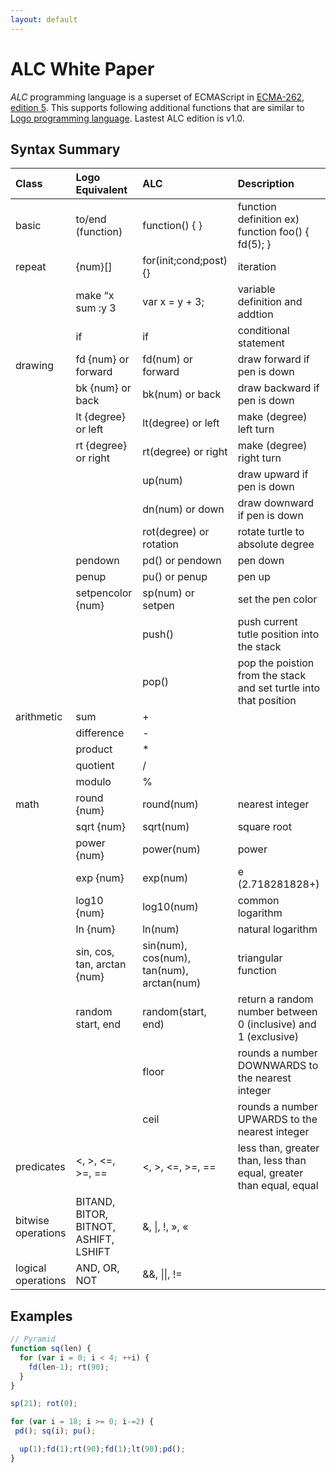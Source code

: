 ```yaml
---
layout: default
---
```


# [](#header-1)ALC White Paper

_ALC_ programming language is a superset of ECMAScript in [ECMA-262, edition 5](http://www.ecma-international.org/ecma-262/5.1/). This supports following additional functions that are similar to [Logo programming language](http://en.wikipedia.org/wiki/Logo_(programming_language)). Lastest ALC edition is v1.0.

## [](#header-2)Syntax Summary

| Class      | Logo Equivalent      | ALC                  | Description                                      |
|:-----------|:---------------------|:---------------------|:-------------------------------------------------|
| basic      | to/end (function)    | function() { }       | function definition ex) function foo() { fd(5); }|
| repeat     | {num}[]              | for(init;cond;post) {}| iteration|
|            | make “x sum :y 3     | var x = y + 3;       | variable definition and addtion|
|            | if                   | if                   | conditional statement|
| drawing    | fd {num} or forward  | fd(num) or forward   | draw forward if pen is down|
|            | bk {num} or back     | bk(num) or back      | draw backward if pen is down|
|            | lt {degree} or left  | lt(degree) or left   | make (degree) left turn|
|            | rt {degree} or right | rt(degree) or right  | make (degree) right turn|
|            |                      | up(num)              | draw upward if pen is down|
|            |                      | dn(num) or down      | draw downward if pen is down|
|            |                      | rot(degree) or rotation| rotate turtle to absolute degree|
|            | pendown              | pd() or pendown      | pen down|
|            | penup                | pu() or penup        | pen up|
|            | setpencolor {num}    | sp(num) or setpen    | set the pen color|
|            |                      | push()               | push current tutle position into the stack|
|            |                      | pop()                | pop the poistion from the stack and set turtle into that position|
| arithmetic | sum                  | +                    |   |
|            | difference           | -                    |   |
|            | product              | \*                   |   |
|            | quotient             | /                    |   |
|            | modulo               | %                    |   |
| math       | round {num}          | round(num)           | nearest integer|
|            | sqrt {num}           | sqrt(num)            | square root|
|            | power {num}          | power(num)           | power  |
|            | exp {num}            | exp(num)             | e (2.718281828+)|
|            | log10 {num}          | log10(num)           | common logarithm|
|            | ln {num}             | ln(num)              | natural logarithm|
|            | sin, cos, tan, arctan {num}| sin(num), cos(num), tan(num), arctan(num)| triangular function|
|            | random start, end    | random(start, end)   | return a random number between 0 (inclusive) and 1 (exclusive)|
|            |                      | floor                | rounds a number DOWNWARDS to the nearest integer|
|            |                      | ceil                 | rounds a number UPWARDS to the nearest integer|
|predicates  | <, >, <=, >=, ==     | <, >, <=, >=, ==     |   less than, greater than, less than equal, greater than equal, equal|
|bitwise operations| BITAND, BITOR, BITNOT, ASHIFT, LSHIFT|  &, \|, !, », « |   |
|logical operations| AND, OR, NOT   | &&, \|\|, !=         |   |

## [](#header-2)Examples

```js
// Pyramid
function sq(len) {
  for (var i = 0; i < 4; ++i) {
    fd(len-1); rt(90);
  }
}

sp(21); rot(0);

for (var i = 18; i >= 0; i-=2) {
 pd(); sq(i); pu();

  up(1);fd(1);rt(90);fd(1);lt(90);pd();
}
```
